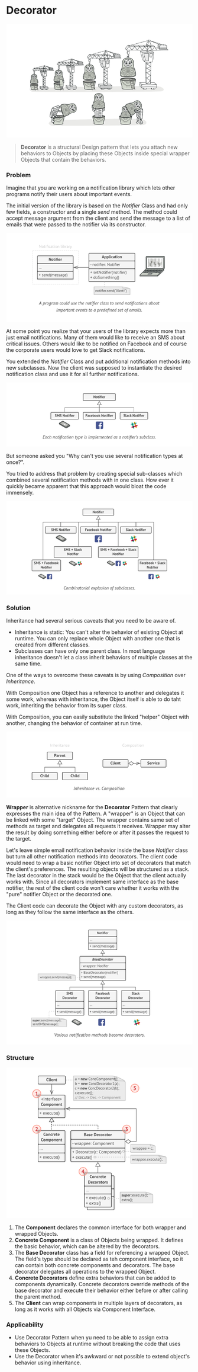 # Decorator

![decorator](decorator.png)

> **Decorator** is a structural Design pattern that lets you attach new behaviors to Objects by placing these Objects inside special wrapper Objects that contain the behaviors.

### Problem
Imagine that you are working on a notification library which lets other programs notify their users about important events.

The initial version of the library is based on the _Notifier_ Class and had only few fields, a constructor and a single _send_ method. The method could accept message argument from the client and send the message to a list of emails that were passed to the notifier via its constructor.

![initial notifier](initial-notifier.png)

At some point you realize that your users of the library expects more than just email notifications. Many of them would like to receive an SMS about critical issues. Others would like to be notified on Facebook and of course the corporate users would love to get Slack notifications.

You extended the _Notifier_ Class and put additional notification methods into new subclasses. Now the client was supposed to instantiate the desired notification class and use it for all further notifications.

![Notifier 2](notifier-2.png)

But someone asked you "Why can't you use several notification types at once?".

You tried to address that problem by creating special sub-classes which combined several notification methods with in one class. How ever it quickly became apparent that this approach would bloat the code immensely.

![Notifier 3](notifier-3.png)

### Solution

Inheritance had several serious caveats that you need to be aware of.
* Inheritance is static: You can't alter the behavior of existing Object at runtime. You can only replace whole Object with another one that is created from different classes.
* Subclasses can have only one parent class. In most language inheritance doesn't let a class inherit behaviors of multiple classes at the same time.

One of the ways to overcome these caveats is by using _Composition_ over _Inheritance_. 

With Composition one Object has a reference to another and delegates it some work, whereas with inheritance, the Object itself is able to do taht work, inheriting the behavior from its super class.

With Composition, you can easily substitute the linked "helper" Object with another, changing the behavior of container at run time.

![inheritance-composition](inheritance-composition.png)

**Wrapper** is alternative nickname for the **Decorator** Pattern that clearly expresses the main idea of the Pattern. A "wrapper" is an Object that can be linked with some "target" Object. The wrapper contains same set of methods as target and delegates all requests it receives. Wrapper may alter the result by doing something either before or after it passes the request to the target.

Let's leave simple email notification behavior inside the base _Notifier_ class but turn all other notification methods into decorators. The client code would need to wrap a basic notifier Object into set of decorators that match the client's preferences. The resulting objects will be structured as a stack. The last decorator in the stack would be the Object that the client actually works with. Since all decorators implement same interface as the base notifier, the rest of the client code won't care whether it works with the "pure" notifier Object or the decorated one.

The Client code can decorate the Object with any custom decorators, as long as they follow the same interface as the others.

![notifier-4](notifier-4.png)

### Structure

![structure](structure.png)

1. The **Component** declares the common interface for both wrapper and wrapped Objects.
2. **Concrete Component** is a class of Objects being wrapped. It defines the basic behavior, which can be altered by the decorators.
3. The **Base Decorator** class has a field for referencing a wrapped Object. The field's type should be declared as teh component interface, so it can contain both concrete components and decorators. The base decorator delegates all operations to the wrapped Object.
4. **Concrete Decorators** define extra behaviors that can be added to components dynamically. Concrete decorators override methods of the base decorator and execute their behavior either before or after calling the parent method.
5. The **Client** can wrap components in multiple layers of decorators, as long as it works with all Objects via Component Interface.

### Applicability
* Use Decorator Pattern when yu need to be able to assign extra behaviors to Objects at runtime without breaking the code that uses these Objects.
* Use the Decorator when it's awkward or not possible to extend object's behavior using inheritance.
